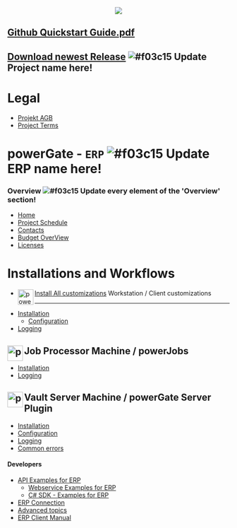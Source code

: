 <p align="center">
<img src="https://user-images.githubusercontent.com/36075173/47220092-12a0cb80-d3b1-11e8-85e2-0f2b17470517.png" align="middle" /> 
</p>

## [Github Quickstart Guide.pdf](https://github.com/coolOrangeLabs/{REPO_NAME}/files/5964515/Github.Quickstart.Guide.pdf)

## [Download newest Release](https://github.com/coolOrangeLabs/{REPO_NAME}/releases) ![#f03c15](https://placehold.co/15x15/f03c15/f03c15.png) Update Project name here!

# Legal

- [Projekt AGB](https://www.coolorange.com/legal/DE/AGB_Softwareprojekte.pdf)
- [Project Terms](https://www.coolorange.com/legal/IT/Terms_and_conditions_for_software_projects.pdf)

# powerGate - `ERP` ![#f03c15](https://placehold.co/15x15/f03c15/f03c15.png) Update ERP name here!

### Overview ![#f03c15](https://placehold.co/15x15/f03c15/f03c15.png) Update every element of the 'Overview' section!

- [Home](./home.md)
- [Project Schedule](./projectschedule.md)
- [Contacts](./contacts.md)
- [Budget OverView](./projectbudget.md)
- [Licenses](./licenses.md)

# Installations and Workflows

+ [Install All customizations](./install-customizations.md)
<img src="https://user-images.githubusercontent.com/36075173/48217750-8159bf00-e388-11e8-88c5-7571ccbdb187.png" height="35" width="35" alt="powerGateServer Logo" align="left"> Workstation / Client customizations
------------------

+ [Installation](./client-installation.md)
  + [Configuration](./client-configuration.md)
+ [Logging](./client-logging.md)

<img src="https://user-images.githubusercontent.com/36075173/46519891-55738700-c87a-11e8-942e-04c7412ae5e0.png" height="35" width="35" alt="powerGateServer Logo" align="left">Job Processor Machine / powerJobs
------------------

+ [Installation](./jobs-installation.md)
+ [Logging](./jobs-logging.md)

<img src="https://user-images.githubusercontent.com/36075173/46519891-55738700-c87a-11e8-942e-04c7412ae5e0.png" height="35" width="35" alt="powerGateServer Logo" align="left"> Vault Server Machine / powerGate Server Plugin
------------------

+ [Installation](./plugin-installation.md)
+ [Configuration](./plugin-configuration.md)
+ [Logging](./server-logging.md)
+ [Common errors](./common-errors.md)

#### Developers

+ [API Examples for ERP](./api-examples-for-erp.md)
  + [Webservice Examples for ERP](./webservice-api-example.md)
  + [C# SDK  -  Examples for ERP](./c#-sdk-api-example.md)
+ [ERP Connection](./erp-connection.md)
+ [Advanced topics](./advanced-topics.md)
+ [ERP Client Manual](./erp-client.md)